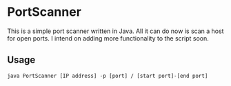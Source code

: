 # PortScanner

This is a simple port scanner written in Java. All it can do now is scan a host for open ports. I intend on adding more functionality to the script soon.

## Usage

`java PortScanner [IP address] -p [port] / [start port]-[end port]`
